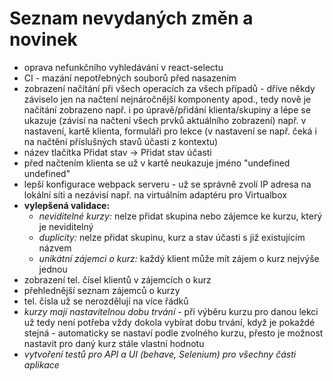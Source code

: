 # Seznam nevydaných změn a novinek
* oprava nefunkčního vyhledávání v react-selectu
* CI - mazání nepotřebných souborů před nasazením
* zobrazení načítání při všech operacích za všech případů - dříve někdy záviselo jen na načtení nejnáročnější komponenty 
 apod., tedy nově je načítání  zobrazeno např. i po úpravě/přidání klienta/skupiny a
 lépe se ukazuje (závisí na načtení všech prvků aktuálního zobrazení) např. v nastavení,
 kartě klienta, formuláři pro lekce (v nastavení se např. čeká i na načtění příslušných stavů účasti z kontextu)
* název tlačítka Přidat stav -> Přidat stav účasti
* před načtením klienta se už v kartě neukazuje jméno "undefined undefined"
* lepší konfigurace webpack serveru - už se správně zvolí IP adresa na lokální síti a nezávisí např. na virtuálním adaptéru pro Virtualbox
* **vylepšená validace:**
    * *neviditelné kurzy:* nelze přidat skupina nebo zájemce ke kurzu, který je neviditelný
    * *duplicity:* nelze přidat skupinu, kurz a stav účasti s již existujícím názvem
    * *unikátní zájemci o kurz:* každý klient může mít zájem o kurz nejvýše jednou
* zobrazení tel. čísel klientů v zájemcích o kurz
* přehlednější seznam zájemců o kurzy
* tel. čísla už se nerozdělují na více řádků
* *kurzy mají nastavitelnou dobu trvání* - při výběru kurzu pro danou lekci už tedy není potřeba vždy dokola vybírat
 dobu trvání, když je pokaždé stejná - automaticky se nastaví podle zvolného kurzu, přesto je možnost nastavit 
 pro daný kurz stále vlastní hodnotu
* *vytvoření testů pro API a UI (behave, Selenium) pro všechny části aplikace*

